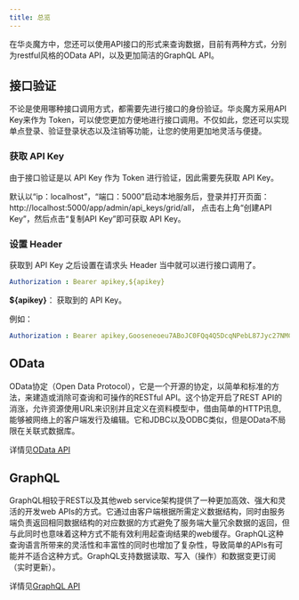 ```yaml
---
title: 总览
---
```


在华炎魔方中，您还可以使用API接口的形式来查询数据，目前有两种方式，分别为restful风格的OData API，以及更加简洁的GraphQL API。

## 接口验证

不论是使用哪种接口调用方式，都需要先进行接口的身份验证。华炎魔方采用API Key来作为 Token，可以使您更加方便地进行接口调用。不仅如此，您还可以实现单点登录、验证登录状态以及注销等功能，让您的使用更加地灵活与便捷。

### 获取 API Key

由于接口验证是以 API Key 作为 Token 进行验证，因此需要先获取 API Key。

默认以“ip：localhost”，“端口：5000”启动本地服务后，登录并打开页面：http://localhost:5000/app/admin/api_keys/grid/all， 点击右上角“创建API Key”，然后点击“复制API Key”即可获取 API Key。

### 设置 Header

获取到 API Key 之后设置在请求头 Header 当中就可以进行接口调用了。

```yml
Authorization : Bearer apikey,${apikey}
```

**${apikey}**： 获取到的 API Key。

例如：

```yml
Authorization : Bearer apikey,Gooseneoeu7ABoJC0FQq4Q5DcqNPebL87Jyc27NMCrd
```

## OData

OData协定（Open Data Protocol），它是一个开源的协定，以简单和标准的方法，来建造或消除可查询和可操作的RESTful API。这个协定开启了REST API的消涨，允许资源使用URL来识别并且定义在资料模型中，借由简单的HTTP讯息, 能够被网络上的客户端发行及编辑。它和JDBC以及ODBC类似，但是OData不局限在关联式数据库。

详情见[OData API](/developer/api/odata)

## GraphQL

GraphQL相较于REST以及其他web service架构提供了一种更加高效、强大和灵活的开发web APIs的方式。它通过由客户端根据所需定义数据结构，同时由服务端负责返回相同数据结构的对应数据的方式避免了服务端大量冗余数据的返回，但与此同时也意味着这种方式不能有效利用起查询结果的web缓存。GraphQL这种查询语言所带来的灵活性和丰富性的同时也增加了复杂性，导致简单的APIs有可能并不适合这种方式。GraphQL支持数据读取、写入（操作）和数据变更订阅（实时更新）。

详情见[GraphQL API](/developer/api/graphql)
